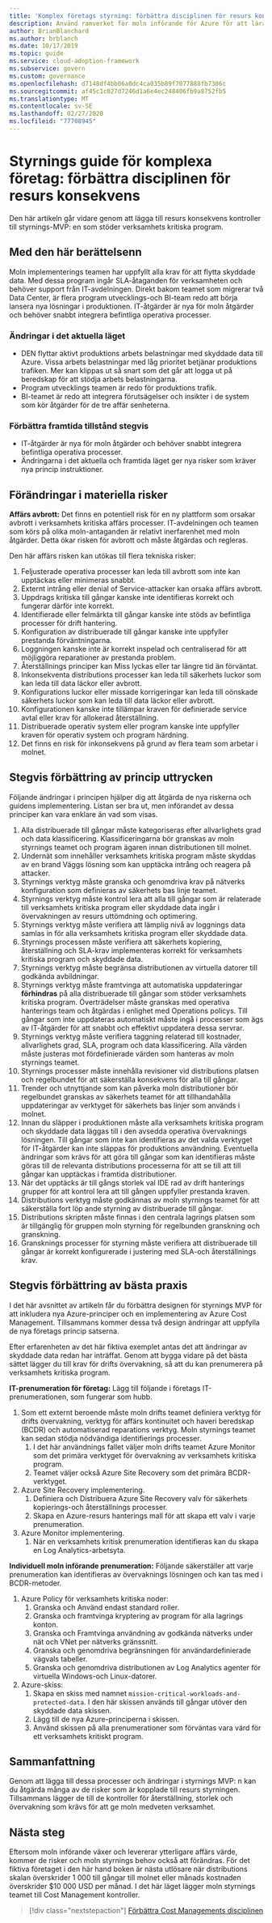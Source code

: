 ```yaml
---
title: 'Komplex företags styrning: förbättra disciplinen för resurs konsekvens'
description: Använd ramverket för moln införande för Azure för att lära dig om återställning, storleks kontroll och övervakning av kontroller för att förbättra styrnings bas linjen och åtgärda risker.
author: BrianBlanchard
ms.author: brblanch
ms.date: 10/17/2019
ms.topic: guide
ms.service: cloud-adoption-framework
ms.subservice: govern
ms.custom: governance
ms.openlocfilehash: d7148df4bb06a0dc4ca035b89f7077888fb7306c
ms.sourcegitcommit: af45c1c027d7246d1a6e4ec248406fb9a8752fb5
ms.translationtype: MT
ms.contentlocale: sv-SE
ms.lasthandoff: 02/27/2020
ms.locfileid: "77708945"
---
```

# <a name="governance-guide-for-complex-enterprises-improve-the-resource-consistency-discipline"></a>Styrnings guide för komplexa företag: förbättra disciplinen för resurs konsekvens

Den här artikeln går vidare genom att lägga till resurs konsekvens kontroller till styrnings-MVP: en som stöder verksamhets kritiska program.

## <a name="advancing-the-narrative"></a>Med den här berättelsenn

Moln implementerings teamen har uppfyllt alla krav för att flytta skyddade data. Med dessa program ingår SLA-åtaganden för verksamheten och behöver support från IT-avdelningen. Direkt bakom teamet som migrerar två Data Center, är flera program utvecklings-och BI-team redo att börja lansera nya lösningar i produktionen. IT-åtgärder är nya för moln åtgärder och behöver snabbt integrera befintliga operativa processer.

### <a name="changes-in-the-current-state"></a>Ändringar i det aktuella läget

- DEN flyttar aktivt produktions arbets belastningar med skyddade data till Azure. Vissa arbets belastningar med låg prioritet betjänar produktions trafiken. Mer kan klippas ut så snart som det går att logga ut på beredskap för att stödja arbets belastningarna.
- Program utvecklings teamen är redo för produktions trafik.
- BI-teamet är redo att integrera förutsägelser och insikter i de system som kör åtgärder för de tre affär senheterna.

### <a name="incrementally-improve-the-future-state"></a>Förbättra framtida tillstånd stegvis

- IT-åtgärder är nya för moln åtgärder och behöver snabbt integrera befintliga operativa processer.
- Ändringarna i det aktuella och framtida läget ger nya risker som kräver nya princip instruktioner.

## <a name="changes-in-tangible-risks"></a>Förändringar i materiella risker

**Affärs avbrott:** Det finns en potentiell risk för en ny plattform som orsakar avbrott i verksamhets kritiska affärs processer. IT-avdelningen och teamen som körs på olika moln-antaganden är relativt inerfarenhet med moln åtgärder. Detta ökar risken för avbrott och måste åtgärdas och regleras.

Den här affärs risken kan utökas till flera tekniska risker:

1. Feljusterade operativa processer kan leda till avbrott som inte kan upptäckas eller minimeras snabbt.
2. Externt intrång eller denial of Service-attacker kan orsaka affärs avbrott.
3. Uppdrags kritiska till gångar kanske inte identifieras korrekt och fungerar därför inte korrekt.
4. Identifierade eller felmärkta till gångar kanske inte stöds av befintliga processer för drift hantering.
5. Konfiguration av distribuerade till gångar kanske inte uppfyller prestanda förväntningarna.
6. Loggningen kanske inte är korrekt inspelad och centraliserad för att möjliggöra reparationer av prestanda problem.
7. Återställnings principer kan Miss lyckas eller tar längre tid än förväntat.
8. Inkonsekventa distributions processer kan leda till säkerhets luckor som kan leda till data läckor eller avbrott.
9. Konfigurations luckor eller missade korrigeringar kan leda till oönskade säkerhets luckor som kan leda till data läckor eller avbrott.
10. Konfigurationen kanske inte tillämpar kraven för definierade service avtal eller krav för allokerad återställning.
11. Distribuerade operativ system eller program kanske inte uppfyller kraven för operativ system och program härdning.
12. Det finns en risk för inkonsekvens på grund av flera team som arbetar i molnet.

## <a name="incremental-improvement-of-the-policy-statements"></a>Stegvis förbättring av princip uttrycken

Följande ändringar i principen hjälper dig att åtgärda de nya riskerna och guidens implementering. Listan ser bra ut, men införandet av dessa principer kan vara enklare än vad som visas.

1. Alla distribuerade till gångar måste kategoriseras efter allvarlighets grad och data klassificering. Klassificeringarna bör granskas av moln styrnings teamet och program ägaren innan distributionen till molnet.
2. Undernät som innehåller verksamhets kritiska program måste skyddas av en brand Väggs lösning som kan upptäcka intrång och reagera på attacker.
3. Styrnings verktyg måste granska och genomdriva krav på nätverks konfiguration som definieras av säkerhets bas linje teamet.
4. Styrnings verktyg måste kontrol lera att alla till gångar som är relaterade till verksamhets kritiska program eller skyddade data ingår i övervakningen av resurs uttömdning och optimering.
5. Styrnings verktyg måste verifiera att lämplig nivå av loggnings data samlas in för alla verksamhets kritiska program eller skyddade data.
6. Styrnings processen måste verifiera att säkerhets kopiering, återställning och SLA-krav implementeras korrekt för verksamhets kritiska program och skyddade data.
7. Styrnings verktyg måste begränsa distributionen av virtuella datorer till godkända avbildningar.
8. Styrnings verktyg måste framtvinga att automatiska uppdateringar **förhindras** på alla distribuerade till gångar som stöder verksamhets kritiska program. Överträdelser måste granskas med operativa hanterings team och åtgärdas i enlighet med Operations policys. Till gångar som inte uppdateras automatiskt måste ingå i processer som ägs av IT-åtgärder för att snabbt och effektivt uppdatera dessa servrar.
9. Styrnings verktyg måste verifiera taggning relaterad till kostnader, allvarlighets grad, SLA, program och data klassificering. Alla värden måste justeras mot fördefinierade värden som hanteras av moln styrnings teamet.
10. Styrnings processer måste innehålla revisioner vid distributions platsen och regelbundet för att säkerställa konsekvens för alla till gångar.
11. Trender och utnyttjande som kan påverka moln distributioner bör regelbundet granskas av säkerhets teamet för att tillhandahålla uppdateringar av verktyget för säkerhets bas linjer som används i molnet.
12. Innan du släpper i produktionen måste alla verksamhets kritiska program och skyddade data läggas till i den avsedda operativa övervaknings lösningen. Till gångar som inte kan identifieras av det valda verktyget för IT-åtgärder kan inte släppas för produktions användning. Eventuella ändringar som krävs för att göra till gångar som kan identifieras måste göras till de relevanta distributions processerna för att se till att till gångar kan upptäckas i framtida distributioner.
13. När det upptäcks är till gångs storlek val IDE rad av drift hanterings grupper för att kontrol lera att till gången uppfyller prestanda kraven.
14. Distributions verktyg måste godkännas av moln styrnings teamet för att säkerställa fort löp ande styrning av distribuerade till gångar.
15. Distributions skripten måste finnas i den centrala lagrings platsen som är tillgänglig för gruppen moln styrning för regelbunden granskning och granskning.
16. Gransknings processer för styrning måste verifiera att distribuerade till gångar är korrekt konfigurerade i justering med SLA-och återställnings krav.

## <a name="incremental-improvement-of-the-best-practices"></a>Stegvis förbättring av bästa praxis

I det här avsnittet av artikeln får du förbättra designen för styrnings MVP för att inkludera nya Azure-principer och en implementering av Azure Cost Management. Tillsammans kommer dessa två design ändringar att uppfylla de nya företags princip satserna.

Efter erfarenheten av det här fiktiva exemplet antas det att ändringar av skyddade data redan har inträffat. Genom att bygga vidare på det bästa sättet lägger du till krav för drifts övervakning, så att du kan prenumerera på verksamhets kritiska program.

**IT-prenumeration för företag:** Lägg till följande i företags IT-prenumerationen, som fungerar som hubb.

1. Som ett externt beroende måste moln drifts teamet definiera verktyg för drifts övervakning, verktyg för affärs kontinuitet och haveri beredskap (BCDR) och automatiserad reparations verktyg. Moln styrnings teamet kan sedan stödja nödvändiga identifierings processer.
    1. I det här användnings fallet väljer moln drifts teamet Azure Monitor som det primära verktyget för övervakning av verksamhets kritiska program.
    2. Teamet väljer också Azure Site Recovery som det primära BCDR-verktyget.
2. Azure Site Recovery implementering.
    1. Definiera och Distribuera Azure Site Recovery valv för säkerhets kopierings-och återställnings processer.
    2. Skapa en Azure-resurs hanterings mall för att skapa ett valv i varje prenumeration.
3. Azure Monitor implementering.
    1. När en verksamhets kritisk prenumeration identifieras kan du skapa en Log Analytics-arbetsyta.

**Individuell moln införande prenumeration:** Följande säkerställer att varje prenumeration kan identifieras av övervaknings lösningen och kan tas med i BCDR-metoder.

1. Azure Policy för verksamhets kritiska noder:
    1. Granska och Använd endast standard roller.
    2. Granska och framtvinga kryptering av program för alla lagrings konton.
    3. Granska och Framtvinga användning av godkända nätverks under nät och VNet per nätverks gränssnitt.
    4. Granska och genomdriva begränsningen för användardefinierade vägvals tabeller.
    5. Granska och genomdriva distributionen av Log Analytics agenter för virtuella Windows-och Linux-datorer.
2. Azure-skiss:
    1. Skapa en skiss med namnet `mission-critical-workloads-and-protected-data`. I den här skissen används till gångar utöver den skyddade data skissen.
    2. Lägg till de nya Azure-principerna i skissen.
    3. Använd skissen på alla prenumerationer som förväntas vara värd för ett verksamhets kritiskt program.

## <a name="conclusion"></a>Sammanfattning

Genom att lägga till dessa processer och ändringar i styrnings MVP: n kan du åtgärda många av de risker som är kopplade till resurs styrningen. Tillsammans lägger de till de kontroller för återställning, storlek och övervakning som krävs för att ge moln medveten verksamhet.

## <a name="next-steps"></a>Nästa steg

Eftersom moln införande växer och levererar ytterligare affärs värde, kommer de risker och moln styrnings behov också att förändras. För det fiktiva företaget i den här hand boken är nästa utlösare när distributions skalan överskrider 1 000 till gångar till molnet eller månads kostnaden överskrider $10 000 USD per månad. I det här läget lägger moln styrnings teamet till Cost Management kontroller.

> [!div class="nextstepaction"]
> [Förbättra Cost Managements disciplinen](./cost-management-improvement.md)
